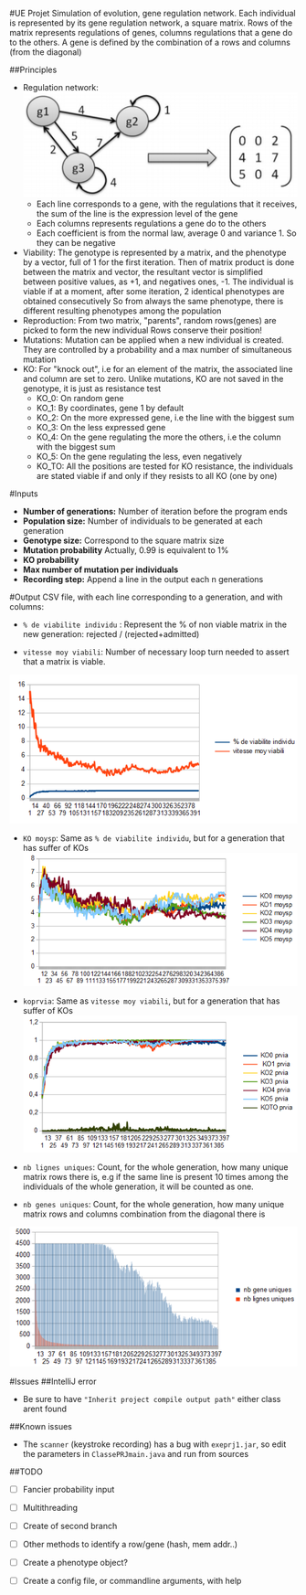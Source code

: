 #UE Projet
Simulation of evolution, gene regulation network. Each individual is represented by its gene regulation network, a square matrix.
Rows of the matrix represents regulations of genes, columns regulations that a gene do to the others.
A gene is defined by the combination of a rows and columns (from the diagonal)


##Principles
- Regulation network:
    ![regu](./results/regulation.PNG)
    - Each line corresponds to a gene, with the regulations that it receives, the sum of the line is the expression level of the gene
    - Each columns represents regulations a gene do to the others
    - Each coefficient is from the normal law, average 0 and variance 1. So they can be negative
- Viability:
    The genotype is represented by a matrix, and the phenotype by a vector, full of 1 for the first iteration.
    Then of matrix product is done between the matrix and vector, the resultant vector is simplified between positive values, as +1, and negatives ones, -1.
    The individual is viable if at a moment, after some iteration, 2 identical phenotypes are obtained consecutively
    So from always the same phenotype, there is different resulting phenotypes among the population
- Reproduction:
    From two matrix, "parents", random rows(genes) are picked to form the new individual
    Rows conserve their position!
- Mutations:
    Mutation can be applied when a new individual is created.
    They are controlled by a probability and a max number of simultaneous mutation
- KO:
    For "knock out", i.e for an element of the matrix, the associated line and column are set to zero.
    Unlike mutations, KO are not saved in the genotype, it is just as resistance test
    - KO_0: On random gene
    - KO_1: By coordinates, gene 1 by default
    - KO_2: On the more expressed gene, i.e the line with the biggest sum
    - KO_3: On the less expressed gene
    - KO_4: On the gene regulating the more the others, i.e the column with the biggest sum
    - KO_5: On the gene regulating the less, even negatively
    - KO_TO: All the positions are tested for KO resistance, the individuals are stated viable if and only if they resists to all KO (one by one)



#Inputs
- **Number of generations:** Number of iteration before the program ends
- **Population size:** Number of individuals to be generated at each
generation
- **Genotype size:** Correspond to the square matrix size
- **Mutation probability** Actually, 0.99 is equivalent to 1%
- **KO probability**
- **Max number of mutation per individuals**
- **Recording step:** Append a line in the output each n generations

#Output
CSV file, with each line corresponding to a generation, and with columns:

- `% de viabilite individu` : Represent the % of non viable matrix
in the new generation: rejected / (rejected+admitted)

- `vitesse moy viabili`: Number of necessary loop turn needed to assert
that a matrix is viable.

![ko_viabi](./results/viabi.PNG)

- `KO moysp`: Same as `% de viabilite individu`, but for a generation that has suffer of KOs
![ko_moy](./results/ko_moy.PNG)

- `koprvia`: Same as `vitesse moy viabili`, but for a generation that has suffer of KOs
![ko_prvia](./results/ko_prvia.PNG)

- `nb lignes uniques`: Count, for the whole generation, how many unique matrix rows there is, e.g if the same line is present 10 times among the individuals of the whole generation, it will be counted as one.
- `nb genes uniques`: Count, for the whole generation, how many unique matrix rows and columns combination from the diagonal there is


![ko_unique](./results/unique.PNG)

#Issues
##IntelliJ error
- Be sure to have ``"Inherit project compile output path"`` either class
arent found

##Known issues
- The `scanner` (keystroke recording) has a bug with  `exeprj1.jar`,
so edit the parameters in ``ClassePRJmain.java`` and run from sources

##TODO
- [ ] Fancier probability input
- [ ] Multithreading
- [ ] Create of second branch
- [ ] Other methods to identify a row/gene (hash, mem addr..)
- [ ] Create a phenotype object?
- [ ] Create a config file, or commandline arguments, with help



